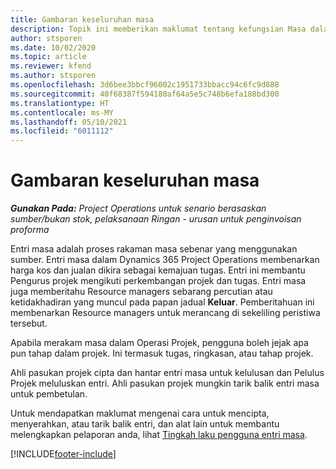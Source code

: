 ```yaml
---
title: Gambaran keseluruhan masa
description: Topik ini memberikan maklumat tentang kefungsian Masa dalam Dynamics 365 Project Operations.
author: stsporen
ms.date: 10/02/2020
ms.topic: article
ms.reviewer: kfend
ms.author: stsporen
ms.openlocfilehash: 3d6bee3bbcf96002c1951733bbacc94c6fc9d888
ms.sourcegitcommit: 40f68387f594180af64a5e5c748b6efa188bd300
ms.translationtype: HT
ms.contentlocale: ms-MY
ms.lasthandoff: 05/10/2021
ms.locfileid: "6011112"
---
```

# <a name="time-overview"></a>Gambaran keseluruhan masa

_**Gunakan Pada:** Project Operations untuk senario berasaskan sumber/bukan stok, pelaksanaan Ringan - urusan untuk penginvoisan proforma_

Entri masa adalah proses rakaman masa sebenar yang menggunakan sumber. Entri masa dalam Dynamics 365 Project Operations membenarkan harga kos dan jualan dikira sebagai kemajuan tugas. Entri ini membantu Pengurus projek mengikuti perkembangan projek dan tugas. Entri masa juga memberitahu Resource managers sebarang percutian atau ketidakhadiran yang muncul pada papan jadual **Keluar**. Pemberitahuan ini membenarkan Resource managers untuk merancang di sekeliling peristiwa tersebut.

Apabila merakam masa dalam Operasi Projek, pengguna boleh jejak apa pun tahap dalam projek. Ini termasuk tugas, ringkasan, atau tahap projek.

Ahli pasukan projek cipta dan hantar entri masa untuk kelulusan dan Pelulus Projek meluluskan entri. Ahli pasukan projek mungkin tarik balik entri masa untuk pembetulan.

Untuk mendapatkan maklumat mengenai cara untuk mencipta, menyerahkan, atau tarik balik entri, dan alat lain untuk membantu melengkapkan pelaporan anda, lihat [Tingkah laku pengguna entri masa](ui-behavior-time.md).



[!INCLUDE[footer-include](../includes/footer-banner.md)]